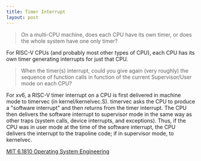 ```yaml
---
title: Timer Interrupt
layout: post
---
```


> On a multi-CPU machine, does each CPU have its own timer, or does the
whole system have one only timer?

For RISC-V CPUs (and probably most other types of CPU), each CPU has its
own timer generating interrupts for just that CPU.

> When the timer(s) interrupt, could you give again (very roughly) the
sequence of function calls in function of the current Supervisor/User
mode on each CPU?

For xv6, a RISC-V timer interrupt on a CPU is first delivered in machine
mode to timervec (in kernel/kernelvec.S). timervec asks the CPU to
produce a "software interrupt" and then returns from the timer
interrupt. The CPU then delivers the software interrupt to supervisor
mode in the same way as other traps (system calls, device interrupts,
and exceptions). Thus, if the CPU was in user mode at the time of the
software interrupt, the CPU delivers the interrupt to the trapoline
code; if in supervisor mode, to kernelvec.

[MIT 6.1810 Operating System Engineering](https://pdos.csail.mit.edu/6.1810/)
